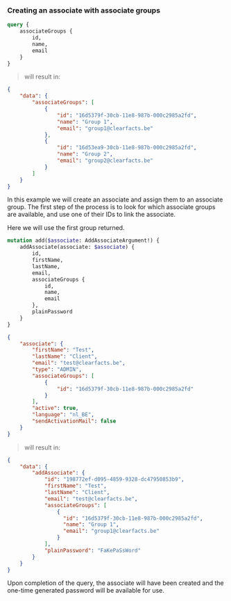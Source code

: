 ### Creating an associate with associate groups

```graphql
query { 
    associateGroups { 
        id, 
        name, 
        email 
    } 
}
```

> will result in:

```json
{
    "data": {
        "associateGroups": [
            {
                "id": "16d5379f-30cb-11e8-987b-000c2985a2fd",
                "name": "Group 1",
                "email": "group1@clearfacts.be"
            },
            {
                "id": "16d53ea9-30cb-11e8-987b-000c2985a2fd",
                "name": "Group 2",
                "email": "group2@clearfacts.be"
            }
        ]
    }
}
```

In this example we will create an associate and assign them to an associate group. 
The first step of the process is to look for which associate groups are available,
and use one of their IDs to link the associate.

Here we will use the first group returned.

```graphql
mutation add($associate: AddAssociateArgument!) {
    addAssociate(associate: $associate) {
        id,
        firstName,
        lastName,
        email,
        associateGroups {
            id,
            name,
            email
        },
        plainPassword
    }
}
```
```json
{
    "associate": {
        "firstName": "Test",
        "lastName": "Client",
        "email": "test@clearfacts.be",
        "type": "ADMIN",
        "associateGroups": [
            {
                "id": "16d5379f-30cb-11e8-987b-000c2985a2fd"
            }
        ],
        "active": true,
        "language": "nl_BE",
        "sendActivationMail": false
    }
}
```

> will result in:

```json
{
    "data": {
        "addAssociate": {
            "id": "198772ef-d095-4859-9328-dc47950853b9",
            "firstName": "Test",
            "lastName": "Client",
            "email": "test@clearfacts.be",
            "associateGroups": [
                {
                  "id": "16d5379f-30cb-11e8-987b-000c2985a2fd",
                  "name": "Group 1",
                  "email": "group1@clearfacts.be"
                }
            ],
            "plainPassword": "FaKePaSsWord"
        }
    }
}
```

Upon completion of the query, the associate will have been created and the one-time generated password will be available for use.